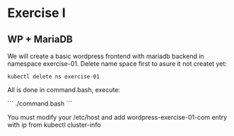# Exercise I

## WP + MariaDB

We will create a basic wordpress frontend with mariadb backend in namespace exercise-01. Delete name space first to asure it not createt yet:

```
kubectl delete ns exercise-01
```

All is done in command.bash, execute:

´´´
./command.bash
´´´

You must modify your /etc/host and add wordpress-exercise-01-com entry with ip from kubectl cluster-info

